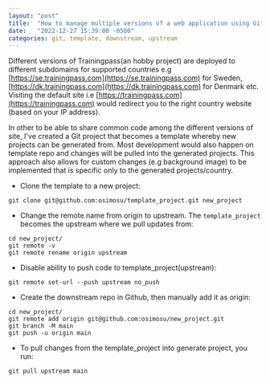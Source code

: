 ```yaml
---
layout: "post"
title:  "How to manage multiple versions of a web application using Git"
date:   "2022-12-27 15:39:00 -0500"
categories: git, template, downstream, upstream
---
```


Different versions of Trainingpass(an hobby project) are deployed to different subdomains for supported countries e.g [https://se.trainingpass.com](https://se.trainingpass.com) for Sweden, [https://dk.trainingpass.com](https://dk.trainingpass.com) for Denmark etc. Visiting the default site i.e [https://trainingpass.com](https://trainingpass.com) would redirect you to the right country website (based on your IP address).

In other to be able to share common code among the different versions of site, I've created a Git project that becomes a template whereby new projects can be generated from.  Most development would also happen on template repo and changes will be pulled into the generated projects. This approach also allows for custom changes (e.g background image) to be implemented that is specific only to the generated projects/country.


- Clone the template to a new project:
```
git clone git@github.com:osimosu/template_project.git new_project
```

- Change the remote name from origin to upstream. The `template_project` becomes the upstream where we pull updates from:
```
cd new_project/
git remote -v
git remote rename origin upstream
```

- Disable ability to push code to template_project(upstream):
```
git remote set-url --push upstream no_push
```

- Create the downstream repo in Github, then manually add it as origin:
 ```
cd new_project/
git remote add origin git@github.com:osimosu/new_project.git
git branch -M main
git push -u origin main
```

- To pull changes from the template_project into generate project, you run:
 ```
git pull upstream main
```